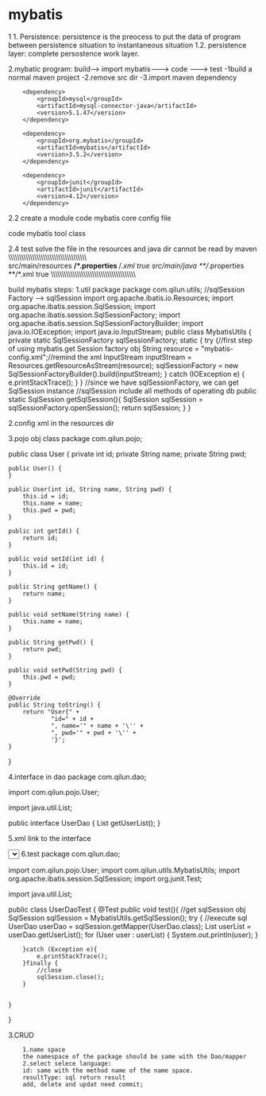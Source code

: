 # mybatis
1
1.
Persistence: persistence is the preocess to put the data of program between persistence situation to instantaneous situation
1.2. persistence layer: complete persostence work layer.

2.mybatic program:
build--> import mybatis---> code ---> test
-1build a normal maven project
-2.remove src dir
-3.import maven dependency
<!--   mysql     -->
        <dependency>
            <groupId>mysql</groupId>
            <artifactId>mysql-connector-java</artifactId>
            <version>5.1.47</version>
        </dependency>
<!--       mybatis -->
        <dependency>
            <groupId>org.mybatis</groupId>
            <artifactId>mybatis</artifactId>
            <version>3.5.2</version>
        </dependency>
<!--       junit -->
        <dependency>
            <groupId>junit</groupId>
            <artifactId>junit</artifactId>
            <version>4.12</version>
        </dependency>

2.2 create a module
code mybatis core config file
<?xml version="1.0" encoding="UTF-8" ?>
<!DOCTYPE configuration
        PUBLIC "-//mybatis.org//DTD Config 3.0//EN"
        "http://mybatis.org/dtd/mybatis-3-config.dtd">
<configuration>
    <environments default="development">
        <environment id="development">
            <transactionManager type="JDBC"/>
            <dataSource type="POOLED">
                <property name="driver" value="com.mysql.jdbc.Driver"/>
                <property name="url" value="jdbc:mysql://localhost:3306/mybatis?useSSL=true&amp;useUnicode=true&amp;characterEncoding=UTF-8"/>
                <property name="username" value="root"/>
                <property name="password" value="hsp"/>
            </dataSource>
        </environment>
    </environments>
    <mappers>
        <mapper resource="org/mybatis/example/BlogMapper.xml"/>
    </mappers>
</configuration>

code mybatis tool class

2.4 test
solve the file in the resources and java dir cannot be read by maven
\\\\\\\\\\\\\\\\\\\\\\\\\\\\\\\\\\\\\\\\\\\\\\\\\\\\\\\\\\\\\\\\\\\\\\\\\
<build>
        <resources>
            <resource>
                <directory>src/main/resources</directory>
                <includes>
                    <include>**/*.properties</include>
                    <include>**/*.xml</include>
                </includes>
                <filtering>true</filtering>
            </resource>
            <resource>
                <directory>src/main/java</directory>
                <includes>
                    <include>**/*.properties</include>
                    <include>**/*.xml</include>
                </includes>
                <filtering>true</filtering>
            </resource>
        </resources>
    </build>
\\\\\\\\\\\\\\\\\\\\\\\\\\\\\\\\\\\\\\\\\\\\\\\\\\\\\\\\\\\\\\\\\\\\\\\\\\\\\

build mybatis steps:
1.util package
package com.qilun.utils;
//sqlSession Factory  --> sqlSession
import org.apache.ibatis.io.Resources;
import org.apache.ibatis.session.SqlSession;
import org.apache.ibatis.session.SqlSessionFactory;
import org.apache.ibatis.session.SqlSessionFactoryBuilder;
import java.io.IOException;
import java.io.InputStream;
public class MybatisUtils {
    private static SqlSessionFactory sqlSessionFactory;
    static {
        try {//first step of using mybatis.get Session factory obj
            String resource = "mybatis-config.xml";//remind the xml
            InputStream inputStream = Resources.getResourceAsStream(resource);
            sqlSessionFactory = new SqlSessionFactoryBuilder().build(inputStream);
        } catch (IOException e) {
            e.printStackTrace();
        }
    }
    //since we have sqlSessionFactory, we can get SqlSession instance
    //sqlSession include all methods of operating db
    public static SqlSession getSqlSession(){
        SqlSession sqlSession = sqlSessionFactory.openSession();
        return sqlSession;
    }
}

2.config xml in the resources dir
<?xml version="1.0" encoding="UTF-8" ?>
<!DOCTYPE configuration
        PUBLIC "-//mybatis.org//DTD Config 3.0//EN"
        "http://mybatis.org/dtd/mybatis-3-config.dtd">
<configuration>
    <environments default="development">
        <environment id="development">
            <transactionManager type="JDBC"/>
            <dataSource type="POOLED">
                <property name="driver" value="com.mysql.jdbc.Driver"/>
                <property name="url" value="jdbc:mysql://localhost:3306/mybatis?useSSL=true&amp;useUnicode=true&amp;characterEncoding=UTF-8"/>
                <property name="username" value="root"/>
                <property name="password" value="hsp"/>
            </dataSource>
        </environment>
    </environments>
<!--    each mapper.xml need -->
    <mappers>
        <mapper resource="com/qilun/dao/UserMapper.xml"/>
    </mappers>
</configuration>

3.pojo obj class
package com.qilun.pojo;

public class User {
    private int id;
    private String name;
    private String pwd;

    public User() {
    }

    public User(int id, String name, String pwd) {
        this.id = id;
        this.name = name;
        this.pwd = pwd;
    }

    public int getId() {
        return id;
    }

    public void setId(int id) {
        this.id = id;
    }

    public String getName() {
        return name;
    }

    public void setName(String name) {
        this.name = name;
    }

    public String getPwd() {
        return pwd;
    }

    public void setPwd(String pwd) {
        this.pwd = pwd;
    }

    @Override
    public String toString() {
        return "User{" +
                "id=" + id +
                ", name='" + name + '\'' +
                ", pwd='" + pwd + '\'' +
                '}';
    }
}

4.interface in dao
package com.qilun.dao;

import com.qilun.pojo.User;

import java.util.List;

public interface UserDao {
    List<User> getUserList();
}


5.xml link to the interface
<?xml version="1.0" encoding="UTF-8" ?>
<!DOCTYPE mapper
        PUBLIC "-//mybatis.org//DTD Mapper 3.0//EN"
        "http://mybatis.org/dtd/mybatis-3-mapper.dtd">

<!--name space log a mapper interface-->
<mapper namespace="com.qilun.dao.UserDao">
<!--    select -->
    <select id="getUserList" resultType="com.qilun.pojo.User">
        select * from mybatis.user
    </select>
</mapper>
6.test
package com.qilun.dao;

import com.qilun.pojo.User;
import com.qilun.utils.MybatisUtils;
import org.apache.ibatis.session.SqlSession;
import org.junit.Test;

import java.util.List;

public class UserDaoTest {
    @Test
    public void test(){
        //get sqlSession obj
        SqlSession sqlSession = MybatisUtils.getSqlSession();
        try {
            //execute sql
            UserDao userDao = sqlSession.getMapper(UserDao.class);
            List<User> userList = userDao.getUserList();
            for (User user : userList) {
                System.out.println(user);
            }

        }catch (Exception e){
            e.printStackTrace();
        }finally {
            //close
            sqlSession.close();
        }


    }
}

3.CRUD
        
        1.name space
        the namespace of the package should be same with the Dao/mapper
        2.select selece language:
        id: same with the method name of the name space.
        resultType: sql return result
        add, delete and updat need commit;

        














